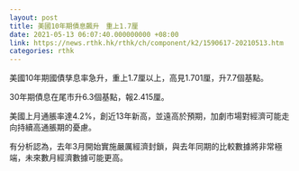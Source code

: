 ```yaml
---
layout: post
title: 美國10年期債息飆升　重上1.7厘
date: 2021-05-13 06:07:40.000000000 +08:00
link: https://news.rthk.hk/rthk/ch/component/k2/1590617-20210513.htm
categories: rthk
---
```


美國10年期國債孳息率急升，重上1.7厘以上，高見1.701厘，升7.7個基點。

30年期債息在尾市升6.3個基點，報2.415厘。

美國上月通脹率達4.2%，創近13年新高，並遠高於預期，加劇市場對經濟可能走向持續高通脹期的憂慮。

有分析認為，去年3月開始實施嚴厲經濟封鎖，與去年同期的比較數據將非常極端，未來數月經濟數據可能更高。
